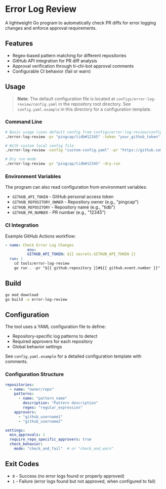 # Error Log Review

A lightweight Go program to automatically check PR diffs for error logging changes and enforce approval requirements.

## Features

- Regex-based pattern matching for different repositories
- GitHub API integration for PR diff analysis
- Approval verification through ti-chi-bot approval comments
- Configurable CI behavior (fail or warn)

## Usage

> **Note**: The default configuration file is located at `configs/error-log-review/config.yaml` in the repository root directory. See `config.yaml.example` in this directory for a configuration template.

### Command Line

```bash
# Basic usage (uses default config from configs/error-log-review/config.yaml)
./error-log-review -pr "pingcap/tidb#12345" -token "your_github_token"

# With custom local config file
./error-log-review -config "custom-config.yaml" -pr "https://github.com/pingcap/tidb/pull/12345"

# Dry run mode
./error-log-review -pr "pingcap/tidb#12345" -dry-run
```

### Environment Variables

The program can also read configuration from environment variables:

- `GITHUB_API_TOKEN` - GitHub personal access token
- `GITHUB_REPOSITORY_OWNER` - Repository owner (e.g., "pingcap")
- `GITHUB_REPOSITORY` - Repository name (e.g., "tidb")
- `GITHUB_PR_NUMBER` - PR number (e.g., "12345")

### CI Integration

Example GitHub Actions workflow:

```yaml
- name: Check Error Log Changes
          env:
          GITHUB_API_TOKEN: ${{ secrets.GITHUB_API_TOKEN }}
  run: |
    cd tools/error-log-review
    go run . -pr "${{ github.repository }}#${{ github.event.number }}"
```

## Build

```bash
go mod download
go build -o error-log-review
```

## Configuration

The tool uses a YAML configuration file to define:

- Repository-specific log patterns to detect
- Required approvers for each repository
- Global behavior settings

See `config.yaml.example` for a detailed configuration template with comments.

### Configuration Structure

```yaml
repositories:
  - name: "owner/repo"
    patterns:
      - name: "pattern_name"
        description: "Pattern description"
        regex: "regular_expression"
    approvers:
      - "github_username1"
      - "github_username2"

settings:
  min_approvals: 1
  require_repo_specific_approvers: true
  check_behavior:
    mode: "check_and_fail"  # or "check_and_warn"
```

## Exit Codes

- `0` - Success (no error logs found or properly approved)
- `1` - Failure (error logs found but not approved, when configured to fail)
